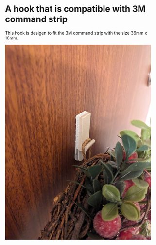 # A hook that is compatible with 3M command strip

This hook is desigen to fit the 3M command strip with the size 36mm x 16mm.

![image info](./images/3M-command-hook.jpg)
